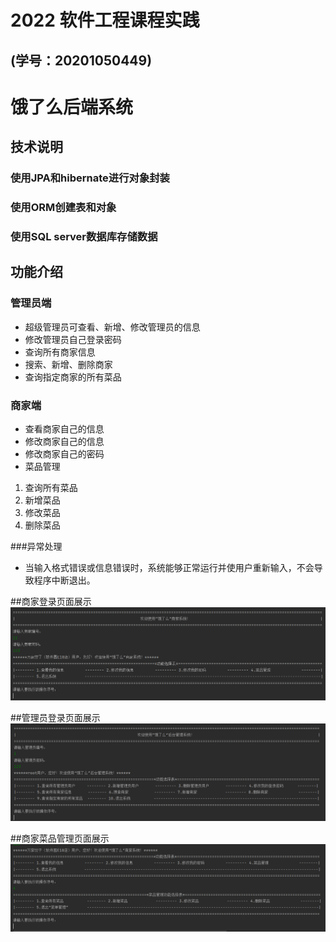 # 2022 软件工程课程实践
## (学号：20201050449)
# 饿了么后端系统

## 技术说明

### 使用JPA和hibernate进行对象封装
### 使用ORM创建表和对象
### 使用SQL server数据库存储数据

## 功能介绍
### 管理员端
* 超级管理员可查看、新增、修改管理员的信息
* 修改管理员自己登录密码
* 查询所有商家信息
* 搜索、新增、删除商家   
* 查询指定商家的所有菜品           

### 商家端
* 查看商家自己的信息 
* 修改商家自己的信息   
* 修改商家自己的密码        
* 菜品管理
1. 查询所有菜品
2. 新增菜品          
3. 修改菜品          
4. 删除菜品 

###异常处理
* 当输入格式错误或信息错误时，系统能够正常运行并使用户重新输入，不会导致程序中断退出。

##商家登录页面展示
![avatar](myshixun_elm/images/商家登录页面.png)

##管理员登录页面展示
![avatar](myshixun_elm/images/管理员登录页面.png)

##商家菜品管理页面展示
![avatar](myshixun_elm/images/商家菜品管理页面.png)


